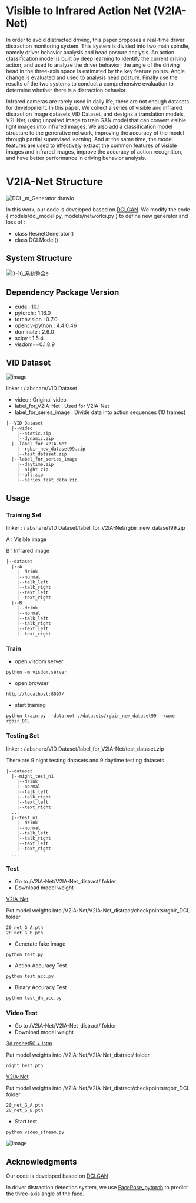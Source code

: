 # Visible to Infrared Action Net (V2IA-Net)

In order to avoid distracted driving, this paper proposes a real-time driver distraction monitoring system. This system is divided into two main spindle, namely driver behavior analysis and head posture analysis. An action classification model is built by deep learning to identify the current driving action, and used to analyze the driver behavior; the angle of the driving head in the three-axis space is estimated by the key feature points. Angle change is evaluated and used to analysis head posture. Finally use the results of the two systems to conduct a comprehensive evaluation to determine whether there is a distraction behavior.

Infrared cameras are rarely used in daily life, there are not enough datasets for development. In this paper, We collect a series of visible and infrared distraction image datasets,VID Dataset, and designs a translation models, V2I-Net, using unpaired image to train GAN model that can convert visible light images into infrared images. We also add a classification model structure to the generative network, improving the accuracy of the model through partial supervised learning. And at the same time, the model features are used to effectively extract the common features of visible images and infrared images, improve the accuracy of action recognition, and have better performance in driving behavior analysis.

# V2IA-Net Structure
![DCL_m_Generator drawio](https://user-images.githubusercontent.com/35215838/165756609-898e3817-142e-4697-9ea1-422139cb19f6.png)

In this work, our code is developed based on [DCLGAN](https://github.com/JunlinHan/DCLGAN).
We modify the code { models/dcl_model.py, models/networks.py } to define new generator and loss of : 
* class ResnetGenerator()
* class DCLModel()

## System Structure 
![3-16_系統整合e](https://user-images.githubusercontent.com/35215838/165756454-3a97a001-f40d-4e0b-bf6e-c2e67421781c.png)

## Dependency Package Version
* cuda : 10.1
* pytorch : 1.16.0
* torchvision : 0.7.0
* opencv-python : 4.4.0.46
* dominate : 2.6.0
* scipy : 1.5.4
* visdom==0.1.8.9


## VID Dataset
![image](https://user-images.githubusercontent.com/35215838/172050546-cf589bb3-0fbf-408d-b209-35361f278b0d.png)

linker : /labshare/VID Dataset

* video : Original video
* label_for_V2IA-Net : Used for V2IA-Net
* label_for_series_image : Divide data into action sequences (10 frames)

```
|--VID Dataset
  |--video
    |--static.zip
    |--dynamic.zip
  |--label_for_V2IA-Net
    |--rgbir_new_dataset99.zip
    |--test_dataset.zip
  |--label_for_series_image
    |--daytime.zip
    |--night.zip
    |--all.zip
    |--series_test_data.zip
```
## Usage 
### Training Set
linker : /labshare/VID Dataset/label_for_V2IA-Net/rgbir_new_dataset99.zip

A : Visible image

B : Infrared image
```
|--dataset
  |--A
    |--drink
    |--normal
    |--talk_left
    |--talk_right
    |--text_left
    |--text_right
  |--B
    |--drink
    |--normal
    |--talk_left
    |--talk_right
    |--text_left
    |--text_right
```
### Train
* open visdom server
```
python -m visdom.server
```
* open browser
```
http://localhost:8097/
```
* start training
```
python train.py --dataroot ./datasets/rgbir_new_dataset99 --name rgbir_DCL
```
### Testing Set
linker : /labshare/VID Dataset/label_for_V2IA-Net/test_dataset.zip

There are 9 night testing datasets and 9 daytime testing datasets

```
|--dataset
  |--night_test_n1
    |--drink
    |--normal
    |--talk_left
    |--talk_right
    |--text_left
    |--text_right
  ...
  |--test_n1
    |--drink
    |--normal
    |--talk_left
    |--talk_right
    |--text_left
    |--text_right
  ...
```
### Test
* Go to /V2IA-Net/V2IA-Net_distract/ folder
* Download model weight

[V2IA-Net](~) 

Put model weights into /V2IA-Net/V2IA-Net_distract/checkpoints/rgbir_DCL folder

```
20_net_G_A.pth
20_net_G_B.pth
```
* Generate fake image
```
python test.py
```
* Action Accuracy Test
```
python test_acc.py
```
* Binary Accuracy Test
```
python test_dn_acc.py
```
### Video Test
* Go to /V2IA-Net/V2IA-Net_distract/ folder
* Download model weight

[3d resnet50 + lstm](night_best.pth) 

Put model weights into /V2IA-Net/V2IA-Net_distract/ folder
```
night_best.pth
```
[V2IA-Net](~) 

Put model weights into /V2IA-Net/V2IA-Net_distract/checkpoints/rgbir_DCL folder
```
20_net_G_A.pth
20_net_G_B.pth
```
* Start test
```
python video_stream.py
```
![image](https://user-images.githubusercontent.com/35215838/165754906-e5fb88e2-599d-4437-9723-06d219c91b15.png)

## Acknowledgments
Our code is developed based on [DCLGAN](https://github.com/JunlinHan/DCLGAN)

In driver distraction detection system, we use [FacePose_pytorch](https://github.com/WIKI2020/FacePose_pytorch) to predict the three-axis angle of the face.
